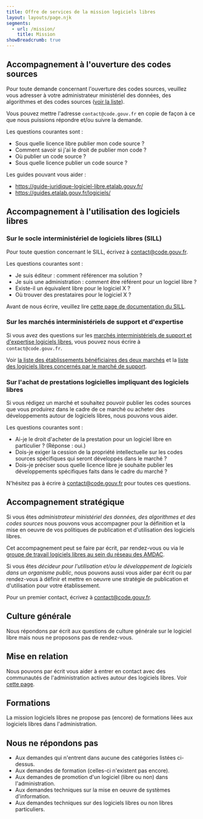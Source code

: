 ```yaml
---
title: Offre de services de la mission logiciels libres
layout: layouts/page.njk
segments:
  - url: /mission/
    title: Mission
showBreadcrumb: true
---
```


## Accompagnement à l'ouverture des codes sources

Pour toute demande concernant l'ouverture des codes sources, veuillez vous adresser à votre administrateur ministériel des données, des algorithmes et des codes sources ([voir la liste](https://www.data.gouv.fr/fr/datasets/liste-des-administrateurs-ministeriels-des-donnees/)).

Vous pouvez mettre l'adresse `contact@code.gouv.fr` en copie de façon à ce que nous puissions répondre et/ou suivre la demande.

Les questions courantes sont :

- Sous quelle licence libre publier mon code source ?
- Comment savoir si j'ai le droit de publier mon code ?
- Où publier un code source ?
- Sous quelle licence publier un code source ?

Les guides pouvant vous aider :

- https://guide-juridique-logiciel-libre.etalab.gouv.fr/
- https://guides.etalab.gouv.fr/logiciels/

## Accompagnement à l'utilisation des logiciels libres

### Sur le socle interministériel de logiciels libres (SILL)

Pour toute question concernant le SILL, écrivez à [contact@code.gouv.fr](mailto:contact@code.gouv.fr).

Les questions courantes sont :

- Je suis éditeur : comment référencer ma solution ?
- Je suis une administration : comment être référent pour un logciel libre ?
- Existe-il un équivalent libre pour le logiciel X ?
- Où trouver des prestataires pour le logiciel X ?

Avant de nous écrire, veuillez lire [cette page de documentation du SILL](/fr/doc/sill/).

### Sur les marchés interministériels de support et d'expertise

Si vous avez des questions sur les [marchés interministériels de support et d'expertise logiciels libres](/fr/utiliser/marches-interministeriels-support-expertise-logiciels-libres/), vous pouvez nous écrire à `contact@code.gouv.fr`.

Voir [la liste des établissements bénéficiaires des deux marchés](/fr/utiliser/marches-logiciels-libres/) et la [liste des logiciels libres concernés par le marché de support](/fr/utiliser/marches-logiciels-libres-liste-logiciels/).

### Sur l'achat de prestations logicielles impliquant des logiciels libres

Si vous rédigez un marché et souhaitez pouvoir publier les codes
sources que vous produirez dans le cadre de ce marché ou acheter des
développements autour de logiciels libres, nous pouvons vous aider.

Les questions courantes sont :

- Ai-je le droit d'acheter de la prestation pour un logiciel libre en particulier ? (Réponse : oui.)
- Dois-je exiger la cession de la propriété intellectuelle sur les codes sources spécifiques qui seront développés dans le marché ?
- Dois-je préciser sous quelle licence libre je souhaite publier les développements spécifiques faits dans le cadre du marché ?

N'hésitez pas à écrire à [contact@code.gouv.fr](mailto:contact@code.gouv.fr) pour toutes ces questions.

## Accompagnement stratégique

Si vous êtes *administrateur ministériel des données, des algorithmes et des codes sources* nous pouvons vous accompagner pour la définition et la mise en oeuvre de vos politiques de publication et d'utilisation des logiciels libres.

Cet accompagnement peut se faire par écrit, par rendez-vous ou via le [groupe de travail logiciels libres au sein du réseau des AMDAC](/fr/mission/gtt-ll-amdac/).

Si vous êtes *décideur pour l'utilisation et/ou le développement de logiciels dans un organisme public*, nous pouvons aussi vous aider par écrit ou par rendez-vous à définir et mettre en oeuvre une stratégie de publication et d'utilisation pour votre établissement.

Pour un premier contact, écrivez à [contact@code.gouv.fr](mailto:contact@code.gouv.fr).

## Culture générale

Nous répondons par écrit aux questions de culture générale sur le logiciel libre mais nous ne proposons pas de rendez-vous.

## Mise en relation

Nous pouvons par écrit vous aider à entrer en contact avec des communautés de l'administration actives autour des logiciels libres.  Voir [cette page](/fr/contact/espaces-communication-bluehats/).

## Formations

La mission logiciels libres ne propose pas (encore) de formations liées aux logiciels libres dans l'administration.

## Nous ne répondons pas

- Aux demandes qui n'entrent dans aucune des catégories listées ci-dessus.
- Aux demandes de formation (celles-ci n'existent pas encore).
- Aux demandes de promotion d'un logiciel (libre ou non) dans l'administration.
- Aux demandes techniques sur la mise en oeuvre de systèmes d'information.
- Aux demandes techniques sur des logiciels libres ou non libres particuliers.
